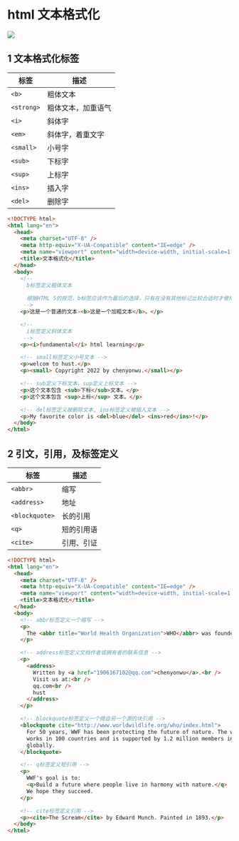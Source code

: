 # html 文本格式化

<img src="https://gitee.com/chenyonwu/blogimage/raw/master/img/202209061719144.jpg"/>

## 1 文本格式化标签

| 标签       | 描述               |
| ---------- | ------------------ |
| `<b>`      | 粗体文本           |
| `<strong>` | 粗体文本，加重语气 |
| `<i>`      | 斜体字             |
| `<em>`     | 斜体字，着重文字   |
| `<small>`  | 小号字             |
| `<sub>`    | 下标字             |
| `<sup>`    | 上标字             |
| `<ins>`    | 插入字             |
| `<del>`    | 删除字             |

```html
<!DOCTYPE html>
<html lang="en">
  <head>
    <meta charset="UTF-8" />
    <meta http-equiv="X-UA-Compatible" content="IE=edge" />
    <meta name="viewport" content="width=device-width, initial-scale=1.0" />
    <title>文本格式化</title>
  </head>
  <body>
    <!-- 
      b标签定义粗体文本
      
      根据HTML 5的规范，b标签应该作为最后的选择，只有在没有其他标记比较合适时才使用它。HTML 5规范声明：标题应该用h1-h6标签表示，被强调的文本应该用em标签表示，重要的文本应该用strong标签标识，被标记的或者高亮显示的文本应该是mark标签标识
     -->
    <p>这是一个普通的文本-<b>这是一个加粗文本</b>。</p>

    <!-- 
      i标签定义斜体文本
     -->
    <p><i>fundamental</i> html learning</p>

    <!-- small标签定义小号文本 -->
    <p>welcom to hust.</p>
    <p><small> Copyright 2022 by chenyonwu.</small></p>

    <!-- sub定义下标文本，sup定义上标文本 -->
    <p>这个文本包含 <sub>下标</sub>文本。</p>
    <p>这个文本包含 <sup>上标</sup> 文本。</p>

    <!-- del标签定义被删除文本, ins标签定义被插入文本 -->
    <p>My favorite color is <del>blue</del> <ins>red</ins>!</p>
  </body>
</html>
```

## 2 引文，引用，及标签定义

| 标签           | 描述       |
| -------------- | ---------- |
| `<abbr>`       | 缩写       |
| `<address>`    | 地址       |
| `<blockquote>` | 长的引用   |
| `<q>`          | 短的引用语 |
| `<cite>`       | 引用、引证 |

```html
<!DOCTYPE html>
<html lang="en">
  <head>
    <meta charset="UTF-8" />
    <meta http-equiv="X-UA-Compatible" content="IE=edge" />
    <meta name="viewport" content="width=device-width, initial-scale=1.0" />
    <title>文本格式化</title>
  </head>
  <body>
    <!-- abbr标签定义一个缩写 -->
    <p>
      The <abbr title="World Health Organization">WHO</abbr> was founded in 1948.
    </p>

    <!-- address标签定义文档作者或拥有者的联系信息 -->
    <p>
      <address>
        Written by <a href="1906167102@qq.com">chenyonwu</a>.<br />
        Visit us at:<br />
        qq.com<br />
        hust
      </address>
    </p>

    <!-- blockquote标签定义一个摘自另一个源的块引用 -->
    <blockquote cite="http://www.worldwildlife.org/who/index.html">
      For 50 years, WWF has been protecting the future of nature. The world's leading conservation organization, WWF
      works in 100 countries and is supported by 1.2 million members in the United States and close to 5 million
      globally.
    </blockquote>

    <!-- q标签定义短引用 -->
    <p>
      WWF's goal is to:
      <q>Build a future where people live in harmony with nature.</q>
      We hope they succeed.
    </p>

    <!-- cite标签定义引用 -->
    <p><cite>The Scream</cite> by Edward Munch. Painted in 1893.</p>
  </body>
</html>
```


